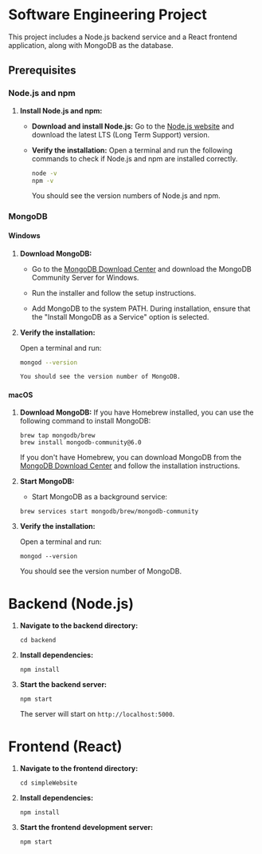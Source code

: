 # Software Engineering Project

This project includes a Node.js backend service and a React frontend application, along with MongoDB as the database.

## Prerequisites

### Node.js and npm

1. **Install Node.js and npm:**

   - **Download and install Node.js:** Go to the [Node.js website](https://nodejs.org/) and download the latest LTS (Long Term Support) version.
   - **Verify the installation:** Open a terminal and run the following commands to check if Node.js and npm are installed correctly.

     ```sh
     node -v
     npm -v
     ```

     You should see the version numbers of Node.js and npm.

### MongoDB

#### Windows

1. **Download MongoDB:**

   - Go to the [MongoDB Download Center](https://www.mongodb.com/try/download/community) and download the MongoDB Community Server for Windows.

   - Run the installer and follow the setup instructions.

   - Add MongoDB to the system PATH. During installation, ensure that the "Install MongoDB as a Service" option is selected.

2. **Verify the installation:**

   Open a terminal and run:

   ```sh
   mongod --version

   You should see the version number of MongoDB.
   ```

#### macOS

1. **Download MongoDB:**
   If you have Homebrew installed, you can use the following command to install MongoDB:

   ```
   brew tap mongodb/brew
   brew install mongodb-community@6.0
   ```

   If you don't have Homebrew, you can download MongoDB from the [MongoDB Download Center](https://www.mongodb.com/try/download/community) and follow the installation instructions.

2. **Start MongoDB:**

   - Start MongoDB as a background service:

   ```
   brew services start mongodb/brew/mongodb-community
   ```

3. **Verify the installation:**

   Open a terminal and run:

   ```
   mongod --version
   ```

   You should see the version number of MongoDB.

# Backend (Node.js)

1. **Navigate to the backend directory:**

   ```
   cd backend
   ```

2. **Install dependencies:**

   ```
   npm install
   ```

3. **Start the backend server:**

   ```
   npm start
   ```

   The server will start on `http://localhost:5000`.

# Frontend (React)

1. **Navigate to the frontend directory:**

   ```
   cd simpleWebsite
   ```

2. **Install dependencies:**

   ```
   npm install
   ```

3. **Start the frontend development server:**

   ```
   npm start
   ```
